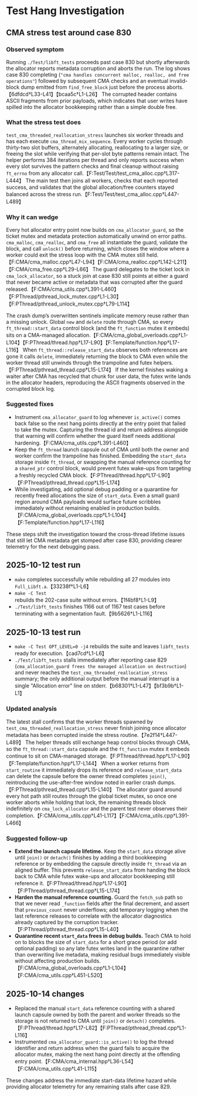 # Test Hang Investigation

## CMA stress test around case 830

### Observed symptom

Running `./Test/libft_tests` proceeds past case 830 but shortly afterwards the allocator reports metadata corruption and aborts the run. The log shows case 830 completing (`"cma handles concurrent malloc, realloc, and free operations"`) followed by subsequent CMA checks and an eventual invalid-block dump emitted from `find_free_block` just before the process aborts.【6dfdcd†L33-L41】【bcaa5c†L1-L26】  The corrupted header contains ASCII fragments from prior payloads, which indicates that user writes have spilled into the allocator bookkeeping rather than a simple double free.

### What the stress test does

`test_cma_threaded_reallocation_stress` launches six worker threads and has each execute `cma_thread_mix_sequence`. Every worker cycles through thirty-two slot buffers, alternately allocating, reallocating to a larger size, or freeing the slot while verifying that per-slot byte patterns remain intact. The helper performs 384 iterations per thread and only reports success when every slot survives the pattern checks and final cleanup without raising `ft_errno` from any allocator call.【F:Test/Test/test_cma_alloc.cpp†L317-L444】  The main test then joins all workers, checks that each reported success, and validates that the global allocation/free counters stayed balanced across the stress run.【F:Test/Test/test_cma_alloc.cpp†L447-L489】

### Why it can wedge

Every hot allocator entry point now builds on `cma_allocator_guard`, so the ticket mutex and metadata protection automatically unwind on error paths. `cma_malloc`, `cma_realloc`, and `cma_free` all instantiate the guard, validate the block, and call `unlock()` before returning, which closes the window where a worker could exit the stress loop with the CMA mutex still held.【F:CMA/cma_malloc.cpp†L47-L94】【F:CMA/cma_realloc.cpp†L142-L211】【F:CMA/cma_free.cpp†L29-L66】  The guard delegates to the ticket lock in `cma_lock_allocator`, so a stuck join at case 830 still points at either a guard that never became active or metadata that was corrupted after the guard released.【F:CMA/cma_utils.cpp†L391-L460】【F:PThread/pthread_lock_mutex.cpp†L1-L30】【F:PThread/pthread_unlock_mutex.cpp†L79-L114】

The crash dump’s overwritten sentinels implicate memory reuse rather than a missing unlock. Global `new` and `delete` route through CMA, so every `ft_thread::start_data` control block (and the `ft_function` mutex it embeds) sits on a CMA-managed allocation.【F:CMA/cma_global_overloads.cpp†L1-L104】【F:PThread/thread.hpp†L17-L90】【F:Template/function.hpp†L17-L116】  When `ft_thread::release_start_data` observes both references are gone it calls `delete`, immediately returning the block to CMA even while the worker thread still unwinds through the trampoline and futex helpers.【F:PThread/pthread_thread.cpp†L15-L174】  If the kernel finishes waking a waiter after CMA has recycled that chunk for user data, the futex write lands in the allocator headers, reproducing the ASCII fragments observed in the corrupted block log.

### Suggested fixes

- Instrument `cma_allocator_guard` to log whenever `is_active()` comes back false so the next hang points directly at the entry point that failed to take the mutex. Capturing the thread id and return address alongside that warning will confirm whether the guard itself needs additional hardening.【F:CMA/cma_utils.cpp†L391-L460】
- Keep the `ft_thread` launch capsule out of CMA until both the owner and worker confirm the trampoline has finished. Embedding the `start_data` storage inside `ft_thread`, or swapping the manual reference counting for a `shared_ptr` control block, would prevent futex wake-ups from targeting a freshly recycled CMA block.【F:PThread/thread.hpp†L17-L90】【F:PThread/pthread_thread.cpp†L15-L174】
- While investigating, add optional debug padding or a quarantine for recently freed allocations the size of `start_data`. Even a small guard region around CMA payloads would surface future scribbles immediately without remaining enabled in production builds.【F:CMA/cma_global_overloads.cpp†L1-L104】【F:Template/function.hpp†L17-L116】

These steps shift the investigation toward the cross-thread lifetime issues that still let CMA metadata get stomped after case 830, providing clearer telemetry for the next debugging pass.

## 2025-10-12 test run

- `make` completes successfully while rebuilding all 27 modules into `Full_Libft.a`.【33238f†L1-L6】
- `make -C Test` rebuilds the 202-case suite without errors.【1f4bf8†L1-L9】
- `./Test/libft_tests` finishes 1166 out of 1167 test cases before terminating with a segmentation fault.【9b5626†L1-L116】

## 2025-10-13 test run

- `make -C Test OPT_LEVEL=0 -j4` rebuilds the suite and leaves `libft_tests` ready for execution.【cad7cd†L1-L6】
- `./Test/libft_tests` stalls immediately after reporting case 829 (`cma_allocation_guard frees the managed allocation on destruction`) and never reaches the `test_cma_threaded_reallocation_stress` summary; the only additional output before the manual interrupt is a single "Allocation error" line on stderr.【b68301†L1-L47】【bf3b9b†L1-L1】

### Updated analysis

The latest stall confirms that the worker threads spawned by `test_cma_threaded_reallocation_stress` never finish joining once allocator metadata has been corrupted inside the stress routine.【7e2f14†L447-L489】  The helper threads still exchange heap control blocks through CMA, so the `ft_thread::start_data` capsule and the `ft_function` mutex it embeds continue to sit on CMA-managed storage.【F:PThread/thread.hpp†L17-L90】【F:Template/function.hpp†L17-L144】  When a worker returns from `start_routine` it immediately drops its reference and `release_start_data` can delete the capsule before the owner thread completes `join()`, reintroducing the use-after-free window noted in earlier crash dumps.【F:PThread/pthread_thread.cpp†L15-L140】  The allocator guard around every hot path still routes through the global ticket mutex, so once one worker aborts while holding that lock, the remaining threads block indefinitely on `cma_lock_allocator` and the parent test never observes their completion.【F:CMA/cma_utils.cpp†L41-L117】【F:CMA/cma_utils.cpp†L391-L466】

### Suggested follow-up

- **Extend the launch capsule lifetime.** Keep the `start_data` storage alive until `join()` or `detach()` finishes by adding a third bookkeeping reference or by embedding the capsule directly inside `ft_thread` via an aligned buffer. This prevents `release_start_data` from handing the block back to CMA while futex wake-ups and allocator bookkeeping still reference it.【F:PThread/thread.hpp†L17-L90】【F:PThread/pthread_thread.cpp†L15-L174】
- **Harden the manual reference counting.** Guard the `fetch_sub` path so that we never read `_function` fields after the final decrement, and assert that `previous_count` never underflows; add temporary logging when the last reference releases to correlate with the allocator diagnostics already captured by the corruption tracker.【F:PThread/pthread_thread.cpp†L15-L40】
- **Quarantine recent `start_data` frees in debug builds.** Teach CMA to hold on to blocks the size of `start_data` for a short grace period (or add optional padding) so any late futex writes land in the quarantine rather than overwriting live metadata, making residual bugs immediately visible without affecting production builds.【F:CMA/cma_global_overloads.cpp†L1-L104】【F:CMA/cma_utils.cpp†L451-L520】

## 2025-10-14 changes

- Replaced the manual `start_data` reference counting with a shared launch capsule owned by both the parent and worker threads so the storage is not returned to CMA until `join()` or `detach()` completes.【F:PThread/thread.hpp†L17-L82】【F:PThread/pthread_thread.cpp†L1-L116】
- Instrumented `cma_allocator_guard::is_active()` to log the thread identifier and return address when the guard fails to acquire the allocator mutex, making the next hang point directly at the offending entry point.【F:CMA/cma_internal.hpp†L36-L54】【F:CMA/cma_utils.cpp†L41-L115】

These changes address the immediate start-data lifetime hazard while providing allocator telemetry for any remaining stalls after case 829.

